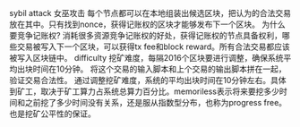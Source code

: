 sybil attack 女巫攻击
每个节点都可以在本地组装出候选区块，把认为的合法交易放在其中。只有找到nonce，获得记账权的区块才能够发布下一个区块。
为什么要竞争记账权? 消耗很多资源竞争记账权的好处，获得记账权的节点具备权利，哪些交易被写入下一个区块，可以获得tx fee和block reward。所有合法交易都应该被写入区块链中。
difficulty 挖矿难度，每隔2016个区块要进行调整，确保系统平均出块时间在10分钟。
将这个交易的输入脚本和上个交易的输出脚本拼在一起，验证交易合法性。
通过调整挖矿难度，系统的平均出块时间在10分钟左右。具体到矿工，取决于矿工算力占系统总算力百分比。memoriless表示将来要挖多少时间和之前挖了多少时间没有关系，还是服从指数型分布，也称为progress free。也是挖矿公平性的保证。
